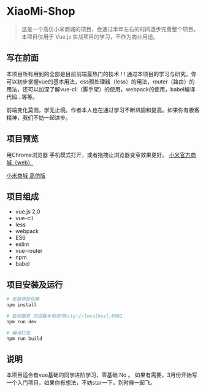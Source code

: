 # XiaoMi-Shop

> 这是一个高仿小米商城的项目，会通过半年左右的时间逐步完善整个项目。本项目仅用于 Vue.js 实战项目的学习，不作为商业用途。

## 写在前面

本项目所有用到的全部是目前前端最热门的技术 ! !
通过本项目的学习与研究，你可以初步掌握vue的基本用法，css预处理器（less）的用法，router（路由）的用法，还可以加深了解vue-cli（脚手架）的使用，webpack的使用，babel编译代码...等等。

前端变化莫测，学无止境。作者本人也在通过学习不断巩固和提高。如果你有极客精神，我们不妨一起进步。


## 项目预览

用Chrome浏览器 手机模式打开，或者拖拽让浏览器变窄效果更好。
[小米官方商城（web）](http://m.mi.com/)

[小米商城 高仿版](http://www.lixin5.top/mi/)
## 项目组成

* vue.js 2.0
* vue-cli
* less
* webpack
* ES6
* eslint
* vue-router
* npm
* babel

## 项目安装及运行

``` bash
# 安装项目依赖
npm install

# 启动服务 浏览器本地访问http://localhost:8081
npm run dev

# 编译打包
npm run build
```

## 说明

 本项目适合有vue基础的同学进阶学习，零基础 No 。
 如果有需要，3月份开始写一个入门项目，如果你有想法，不妨star一下，到时候一起飞。

